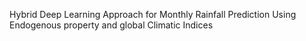 Hybrid Deep Learning Approach for Monthly Rainfall Prediction Using Endogenous property and global Climatic Indices
